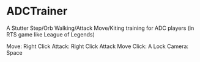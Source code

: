 # ADCTrainer
A Stutter Step/Orb Walking/Attack Move/Kiting training for ADC players (in RTS game like League of Legends)

Move: Right Click
Attack: Right Click
Attack Move Click: A
Lock Camera: Space
